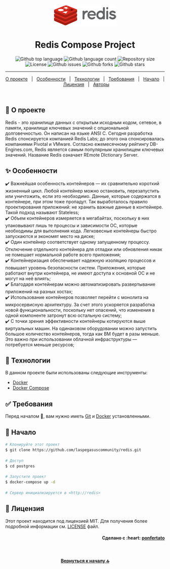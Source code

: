 <div align="center" id="top"> 
  <img src="./.github/app.png" alt="Redis Logo" />
</div>

<h1 align="center">Redis Compose Project</h1>

<p align="center">
  <img alt="Github top language" src="https://img.shields.io/github/languages/top/laspegasuscommunity/redis?color=56BEB8">
  <img alt="Github language count" src="https://img.shields.io/github/languages/count/laspegasuscommunity/redis?color=56BEB8">
  <img alt="Repository size" src="https://img.shields.io/github/repo-size/laspegasuscommunity/redis?color=56BEB8">
  <img alt="License" src="https://img.shields.io/github/license/laspegasuscommunity/redis?color=56BEB8">
  <img alt="Github issues" src="https://img.shields.io/github/issues/laspegasuscommunity/redis?color=56BEB8" />
  <img alt="Github forks" src="https://img.shields.io/github/forks/laspegasuscommunity/redis?color=56BEB8" />
  <img alt="Github stars" src="https://img.shields.io/github/stars/laspegasuscommunity/redis?color=56BEB8" />
</p>

<hr>

<p align="center">
  <a href="#dart-о-проекте">О проекте</a> &#xa0; | &#xa0;
  <a href="#sparkles-особенности">Особенности</a> &#xa0; | &#xa0;
  <a href="#rocket-технологии">Технологии</a> &#xa0; | &#xa0;
  <a href="#white_check_mark-требования">Требования</a> &#xa0; | &#xa0;
  <a href="#checkered_flag-начало">Начало</a> &#xa0; | &#xa0;
  <a href="#memo-лицензия">Лицензия</a> &#xa0; | &#xa0;
  <a href="https://github.com/orgs/laspegasuscommunity/people" target="_blank">Авторы</a>
</p>

<br>

## :dart: О проекте ##

Redis - это хранилище данных с открытым исходным кодом, сетевое, в памяти, хранилище ключевых значений с опциональной долговечностью. Он написан на языке ANSI C. Сегодня разработка Redis спонсируется компанией Redis Labs; до этого она спонсировалась компаниями Pivotal и VMware. Согласно ежемесячному рейтингу DB-Engines.com, Redis является самым популярным хранилищем ключевых значений. Название Redis означает REmote DIctionary Server.

## :sparkles: Особенности ##

:heavy_check_mark: Важнейшая особенность контейнеров — их сравнительно короткий жизненный цикл. Любой контейнер можно остановить, перезапустить или уничтожить, если это необходимо. Данные, которые содержатся в контейнере, при этом тоже пропадут. Так выработалось правило проектирования приложений: не хранить важные данные в контейнере. Такой подход называют Stateless;\
:heavy_check_mark: Объем контейнеров измеряется в мегабайтах, поскольку в них упаковывают лишь те процессы и зависимости ОС, которые необходимы для выполнения кода. Легковесные контейнеры быстро запускаются и экономят место на диске;\
:heavy_check_mark: Один контейнер соответствует одному запущенному процессу. Отключение отдельного контейнера для отладки или обновления никак не помешает нормальной работе всего приложения;\
:heavy_check_mark: Контейнеризация обеспечивает надежную изоляцию процессов и повышает уровень безопасности систем. Приложения, которые работают внутри контейнера, не имеют доступа к основной ОС и не могут на неё влиять;\
:heavy_check_mark: Благодаря контейнерам можно автоматизировать развертывание приложений на разных хостах;\
:heavy_check_mark: Использование контейнеров позволяет перейти с монолита на микросервисную архитектуру. За счет этого ускоряется разработка новой функциональности, поскольку нет опасений, что изменения в одной компоненте затронут всю остальную систему;\
:heavy_check_mark: С точки зрения эффективности контейнеры котируются выше виртуальных машин. На одинаковом оборудовании можно запустить большое количество контейнеров, тогда как ВМ будет в разы меньше. Это важно при использовании облачной инфраструктуры — потребуется меньше ресурсов;

## :rocket: Технологии ##

В данном проекте были использованы следующие инструменты:

- [Docker](https://www.docker.com/)
- [Docker Compose](https://docs.docker.com/compose/)

## :white_check_mark: Требования ##

Перед началом :checkered_flag:, вам нужно иметь [Git](https://git-scm.com) и [Docker](https://www.docker.com/) установленными.

## :checkered_flag: Начало ##

```bash
# Клонируйте этот проект
$ git clone https://github.com/laspegasuscommunity/redis.git

# Доступ
$ cd postgres

# Запустите проект
$ docker-compose up -d

# Сервер инициализируется в <http://redis>
```

## :memo: Лицензия ##

Этот проект находится под лицензией MIT. Для получения более подробной информации см. [LICENSE](LICENSE) файл.

<h4 align="right"> 
	Сделано с :heart: <a href="https://github.com/orgs/laspegasuscommunity/people/ponfertato" target="_blank">ponfertato</a>
</h4> 

&#xa0;

<h4 align="center"> 
	<a href="#top">Вернуться к началу 🔝</a>
</h4> 